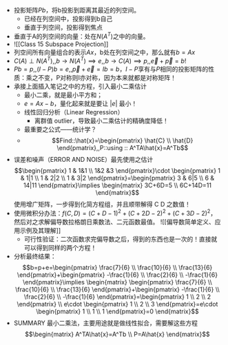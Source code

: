 - 投影矩阵$Pb$，将b投影到距离其最近的列空间。
	- 已经在列空间中，投影得到b自己
	- 垂直于列空间，投影得到焦点
- 垂直于A的列空间的向量：处在$N(A^T)$之中的向量。
- ![[Class 15 Subspace Projection]]
- 列空间所有向量组合的表示$Ax$，b处在列空间之中，那么就有$b=Ax$
- $C(A) \perp N(A^T), ,b \to N(A^T)\implies e,,b\to C(A)\implies p,, \vec{e}+\vec{p}=b!$
- $Pb=p,,(I-P)b=e,,\vec{p}+\vec{e}=Ib=b$，$I-P$享有与$P$相同的投影矩阵的性质：乘之不变，P对称则I亦对称，因为本来就都是对称矩阵！
- 承接上面插入笔记之中的方程，引入最小二乘估计
	- 最小二乘，就是最小平方和；
	- $e=Ax-b$，量化起来就是要让 $\lvert e \rvert$ 最小！
	- 线性回归分析（Linear Regression）
		- 离群值 outlier，导致最小二乘估计的精确度降低！
	- 最重要之公式——统计学？
	- $$Find::\hat{x}=\begin{pmatrix}
\hat{C} \\
\hat{D}
\end{pmatrix},,P::using :: A^TA\hat{x}=A^Tb$$
- 误差和噪声（ERROR AND NOISE）最先使用之估计$$\begin{pmatrix}
1 & 1&1 \\
1&2 &3
\end{pmatrix}\cdot \begin{pmatrix}
1 & 1|1 \\
1 & 2|2 \\
1 & 3|2
\end{pmatrix}=\begin{pmatrix}
3 & 6|5 \\
6 & 14|11
\end{pmatrix}\implies \begin{matrix}
3C+6D=5 \\
6C+14D=11
\end{matrix}$$
使用增广矩阵，一步得到化简方程组，并且顺带解得 C D 之数值！
- 使用微积分办法：$f(C,D)=(C+D-1)^2+(C+2D-2)^2+(C+3D-2)^2$，然后对之求解偏导数拉格朗日乘数法、二元函数最值。
![[偏导数简单定义、应用示例及其理解]]
	- 可行性验证：二次函数求完偏导数之后，得到的东西也是一次的！直接就可以得到同样的两个方程！
- 分析最终结果：
	$$b=p+e=\begin{pmatrix}
\frac{7}{6} \\
\frac{10}{6} \\
\frac{13}{6}
\end{pmatrix}+\begin{pmatrix}
-\frac{1}{6} \\
\frac{2}{6} \\
-\frac{1}{6}
\end{pmatrix}\implies \begin{matrix}
\begin{pmatrix}
\frac{7}{6} \\
\frac{10}{6} \\
\frac{13}{6}
\end{pmatrix}+\begin{pmatrix}
-\frac{1}{6} \\
\frac{2}{6} \\
-\frac{1}{6}
\end{pmatrix}=\begin{pmatrix}
1 \\
2 \\
2
\end{pmatrix} \\
e\cdot \begin{pmatrix}
1 \\
2 \\
3
\end{pmatrix}=e\cdot \begin{pmatrix}
1 \\
1 \\
1
\end{pmatrix}=0
\end{matrix}$$
- SUMMARY 最小二乘法，主要用途就是做线性拟合，需要解这些方程$$\begin{matrix}
A^TA\hat{x}=A^Tb \\
P=A\hat{x}
\end{matrix}$$

